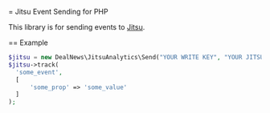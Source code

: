 = Jitsu Event Sending for PHP

This library is for sending events to [Jitsu](https://jitsu.com/).

== Example

```php
$jitsu = new DealNews\JitsuAnalytics\Send("YOUR WRITE KEY", "YOUR JITSU DOMAIN");
$jitsu->track(
  'some_event', 
  [
      'some_prop' => 'some_value'
  ]
);
```
